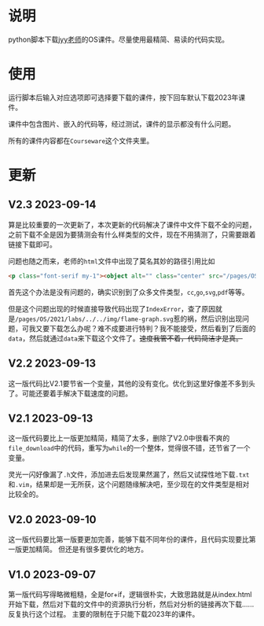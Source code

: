 # 说明
python脚本下载[jyy老师](https://jyywiki.cn/)的OS课件。尽量使用最精简、易读的代码实现。

# 使用

运行脚本后输入对应选项即可选择要下载的课件，按下回车默认下载2023年课件。

课件中包含图片、嵌入的代码等，经过测试，课件的显示都没有什么问题。

所有的课件内容都在`Courseware`这个文件夹里。

# 更新
## V2.3 2023-09-14
算是比较重要的一次更新了，本次更新的代码解决了课件中文件下载不全的问题，之前下载不全是因为要猜测会有什么样类型的文件，现在不用猜测了，只需要跟着链接下载即可。

问题也随之而来，老师的`html`文件中出现了莫名其妙的路径引用比如
```html
<p class="font-serif my-1"><object alt="" class="center" src="/pages/OS/2021/labs/../../img/flame-graph.svg" width="500px" data="../../../pages/OS/img/flame-graph.svg"></object></p>
```
首先这个办法是没有问题的，确实识别到了众多文件类型，`cc`,`go`,`svg`,`pdf`等等。

但是这个问题出现的时候直接导致代码出现了`IndexError`，查了原因就是`/pages/OS/2021/labs/../../img/flame-graph.svg`惹的祸，然后识别出现问题，可我又要下载怎么办呢？难不成要进行特判？我不能接受，然后看到了后面的`data`，然后就通过`data`来下载这个文件了。~~速度我管不着，代码简洁才是真。~~


## V2.2 2023-09-13
这一版代码比V2.1要节省一个变量，其他的没有变化。优化到这里好像差不多到头了。可能还要着手解决下载速度的问题。

## V2.1 2023-09-13
这一版代码要比上一版更加精简，精简了太多，删除了V2.0中很看不爽的`file_download`中的代码，重写为`while`的一个整体，觉得很不错，还节省了一个变量。

灵光一闪好像漏了`.h`文件，添加进去后发现果然漏了，然后又试探性地下载`.txt`和`.vim`，结果却是一无所获，这个问题随缘解决吧，至少现在的文件类型是相对比较全的。

## V2.0 2023-09-10
这一版代码要比第一版要更加完善，能够下载不同年份的课件，且代码实现要比第一版更加精简。
但还是有很多要优化的地方。

## V1.0 2023-09-07
第一版代码写得略微粗糙，全是for+if，逻辑很朴实，大致思路就是从index.html开始下载，然后对下载的文件中的资源执行分析，然后对分析的链接再次下载......反复执行这个过程。
主要的限制在于只能下载2023年的课件。
